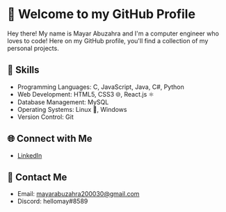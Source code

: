 # 👋 Welcome to my GitHub Profile

Hey there! My name is Mayar Abuzahra and I'm a computer engineer who loves to code! Here on my GitHub profile, you'll find a collection of my personal projects. 

## 🔨 Skills

- Programming Languages: C, JavaScript, Java, C#, Python
- Web Development: HTML5, CSS3 🌐, React.js ⚛️
- Database Management: MySQL
- Operating Systems: Linux 🐧, Windows
- Version Control: Git

## 🌐 Connect with Me

- [LinkedIn](https://www.linkedin.com/in/mayar-abuzahra)

## 💬 Contact Me

- Email: mayarabuzahra200030@gmail.com
- Discord: hellomay#8589
